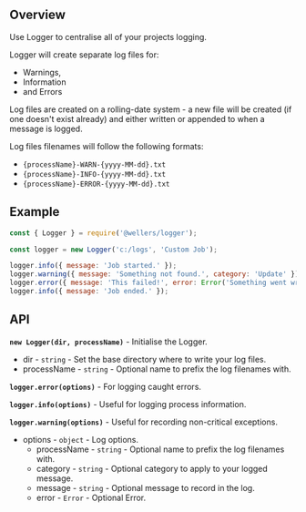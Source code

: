## Overview

Use Logger to centralise all of your projects logging. 

Logger will create separate log files for:
* Warnings, 
* Information 
* and Errors

Log files are created on a rolling-date system - a new file will be created (if one doesn't exist already) and either written or appended to when a message is logged.

Log files filenames will follow the following formats: 
* `{processName}-WARN-{yyyy-MM-dd}.txt`
* `{processName}-INFO-{yyyy-MM-dd}.txt`
* `{processName}-ERROR-{yyyy-MM-dd}.txt`

## Example

```js
const { Logger } = require('@wellers/logger');

const logger = new Logger('c:/logs', 'Custom Job');

logger.info({ message: 'Job started.' });
logger.warning({ message: 'Something not found.', category: 'Update' });
logger.error({ message: 'This failed!', error: Error('Something went wrong!') });
logger.info({ message: 'Job ended.' });
```

## API

**`new Logger(dir, processName)`** - Initialise the Logger.

* dir - `string` - Set the base directory where to write your log files.
* processName - `string` - Optional name to prefix the log filenames with.

**`logger.error(options)`** - For logging caught errors.

**`logger.info(options)`** - Useful for logging process information.

**`logger.warning(options)`** - Useful for recording non-critical exceptions.

* options - `object` - Log options.
    * processName - `string` - Optional name to prefix the log filenames with.
    * category - `string` - Optional category to apply to your logged message.
    * message - `string` - Optional message to record in the log.
    * error - `Error` - Optional Error.
